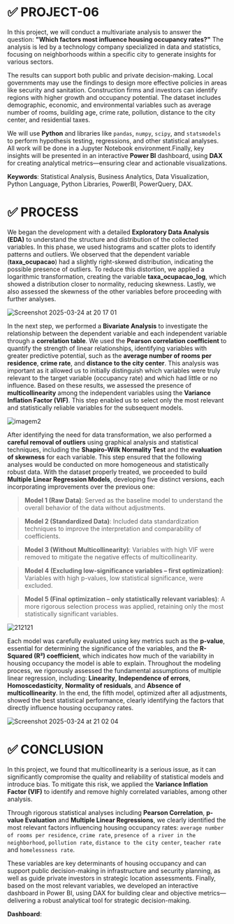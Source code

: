 # ✅ PROJECT-06

In this project, we will conduct a multivariate analysis to answer the question: **"Which factors most influence housing occupancy rates?"** The analysis is led by a technology company specialized in data and statistics, focusing on neighborhoods within a specific city to generate insights for various sectors.

The results can support both public and private decision-making. Local governments may use the findings to design more effective policies in areas like security and sanitation. Construction firms and investors can identify regions with higher growth and occupancy potential. The dataset includes demographic, economic, and environmental variables such as average number of rooms, building age, crime rate, pollution, distance to the city center, and residential taxes.

We will use **Python** and libraries like `pandas`, `numpy`, `scipy`, and `statsmodels` to perform hypothesis testing, regressions, and other statistical analyses. All work will be done in a Jupyter Notebook environment.Finally, key insights will be presented in an interactive **Power BI** dashboard, using **DAX** for creating analytical metrics—ensuring clear and actionable visualizations.

**Keywords**: Statistical Analysis, Business Analytics, Data Visualization, Python Language, Python Libraries, PowerBI, PowerQuery, DAX.

# ✅ PROCESS

We began the development with a detailed **Exploratory Data Analysis (EDA)** to understand the structure and distribution of the collected variables. In this phase, we used histograms and scatter plots to identify patterns and outliers. We observed that the dependent variable (**taxa_ocupacao**) had a slightly right-skewed distribution, indicating the possible presence of outliers. To reduce this distortion, we applied a logarithmic transformation, creating the variable **taxa_ocupacao_log**, which showed a distribution closer to normality, reducing skewness. Lastly, we also assessed the skewness of the other variables before proceeding with further analyses.

![Screenshot 2025-03-24 at 20 17 01](https://github.com/user-attachments/assets/cdcf10a1-ed05-4956-b912-0ea44857a74c)

In the next step, we performed a **Bivariate Analysis** to investigate the relationship between the dependent variable and each independent variable through a **correlation table**. We used the **Pearson correlation coefficient** to quantify the strength of linear relationships, identifying variables with greater predictive potential, such as the **average number of rooms per residence**, **crime rate**, and **distance to the city center**. This analysis was important as it allowed us to initially distinguish which variables were truly relevant to the target variable (occupancy rate) and which had little or no influence. Based on these results, we assessed the presence of **multicollinearity** among the independent variables using the **Variance Inflation Factor (VIF)**. This step enabled us to select only the most relevant and statistically reliable variables for the subsequent models.

![imagem2](https://github.com/user-attachments/assets/29952055-944f-4c7d-826e-350faebc9b23)

After identifying the need for data transformation, we also performed a **careful removal of outliers** using graphical analysis and statistical techniques, including the **Shapiro-Wilk Normality Test** and the **evaluation of skewness** for each variable. This step ensured that the following analyses would be conducted on more homogeneous and statistically robust data. With the dataset properly treated, we proceeded to build **Multiple Linear Regression Models**, developing five distinct versions, each incorporating improvements over the previous one:

> **Model 1 (Raw Data)**: Served as the baseline model to understand the overall behavior of the data without adjustments.

> **Model 2 (Standardized Data)**: Included data standardization techniques to improve the interpretation and comparability of coefficients.

> **Model 3 (Without Multicollinearity)**: Variables with high VIF were removed to mitigate the negative effects of multicollinearity.

> **Model 4 (Excluding low-significance variables – first optimization)**: Variables with high p-values, low statistical significance, were excluded.

> **Model 5 (Final optimization – only statistically relevant variables)**: A more rigorous selection process was applied, retaining only the most statistically significant variables.

![212121](https://github.com/user-attachments/assets/c68c8608-b7df-48e8-a072-52990ae461cc)

Each model was carefully evaluated using key metrics such as the **p-value**, essential for determining the significance of the variables, and the **R-Squared (R²) coefficient**, which indicates how much of the variability in housing occupancy the model is able to explain. Throughout the modeling process, we rigorously assessed the fundamental assumptions of multiple linear regression, including: **Linearity**, **Independence of errors**, **Homoscedasticity**, **Normality of residuals**, and **Absence of multicollinearity**. In the end, the fifth model, optimized after all adjustments, showed the best statistical performance, clearly identifying the factors that directly influence housing occupancy rates.

![Screenshot 2025-03-24 at 21 02 04](https://github.com/user-attachments/assets/174e3dab-8bf1-4e48-811f-d5f24fbc0cc9)

# ✅ CONCLUSION

In this project, we found that multicollinearity is a serious issue, as it can significantly compromise the quality and reliability of statistical models and introduce bias. To mitigate this risk, we applied the **Variance Inflation Factor (VIF)** to identify and remove highly correlated variables, among other analysis.

Through rigorous statistical analyses including **Pearson Correlation**, **p-value Evaluation** and **Multiple Linear Regressions**, we clearly identified the most relevant factors influencing housing occupancy rates: `average number of rooms per residence`, `crime rate`, `presence of a river in the neighborhood`, `pollution rate`, `distance to the city center`, `teacher rate` and `homelessness rate`.

These variables are key determinants of housing occupancy and can support public decision-making in infrastructure and security planning, as well as guide private investors in strategic location assessments. Finally, based on the most relevant variables, we developed an interactive dashboard in Power BI, using DAX for building clear and objective metrics—delivering a robust analytical tool for strategic decision-making.

**Dashboard**:
